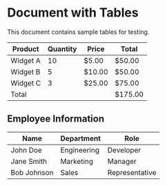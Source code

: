 # **Document with Tables**

This document contains sample tables for testing.

|Product|Quantity|Price|Total|
|---|---|---|---|
|Widget A|10|$5.00|$50.00|
|Widget B|5|$10.00|$50.00|
|Widget C|3|$25.00|$75.00|
|Total|||$175.00|

## **Employee Information**

|Name|Department|Role|
|---|---|---|
|John Doe|Engineering|Developer|
|Jane Smith|Marketing|Manager|
|Bob Johnson|Sales|Representative|

